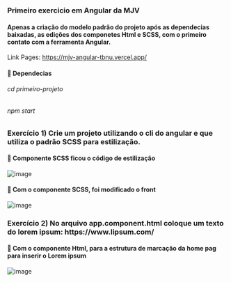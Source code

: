 <h3> Primeiro exercicio em Angular da MJV  </h3>
<h4> Apenas a criação do modelo padrão do projeto após as dependecias baixadas, as edições dos componetes Html e SCSS, com o primeiro contato com a ferramenta Angular. </h4>

Link Pages: https://mjv-angular-tbnu.vercel.app/

<h4> 📖  Dependecias   </h4>
<h6> cd primeiro-projeto </h6>
<h6> npm start </h6>


<h3>  Exercício 1) Crie um projeto utilizando o cli do angular e que utiliza o padrão SCSS para estilização.  </h3>

<h4> 🎯 Componente SCSS ficou o código de estilização  </h4>


![image](https://user-images.githubusercontent.com/112409145/223603429-91325058-7bc6-407a-ae54-643c6bb0012a.png)

<h4> 🎯 Com o componente SCSS, foi modificado o front   </h4>


![image](https://user-images.githubusercontent.com/112409145/223603263-13337e86-4add-419c-8478-cd2411cb8a1c.png)



<h3>  Exercício 2) No arquivo app.component.html coloque um texto do lorem ipsum: https://www.lipsum.com/  </h3>

<h4> 🎯 Com o componente Html, para a estrutura de marcação da home pag para inserir o Lorem ipsum   </h4>


![image](https://user-images.githubusercontent.com/112409145/223603941-d5d8fd2f-0c69-4af6-a076-0fecb30865e1.png)

